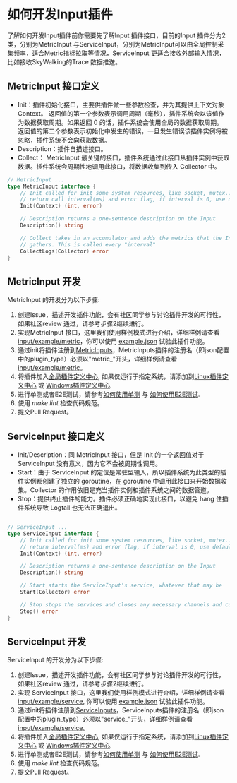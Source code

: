 # 如何开发Input插件

了解如何开发Input插件前你需要先了解Input 插件接口，目前的Input 插件分为2类，分别为MetricInput 与ServiceInput，分别为MetricInput可以由全局控制采集频率，适合Metric指标拉取等情况，ServiceInput 更适合接收外部输入情况，比如接收SkyWalking的Trace 数据推送。

## MetricInput 接口定义

- Init：插件初始化接口，主要供插件做一些参数检查，并为其提供上下文对象 Context。
返回值的第一个参数表示调用周期（毫秒），插件系统会以该值作为数据获取周期。如果返回 0 的话，插件系统会使用全局的数据获取周期。
返回值的第二个参数表示初始化中发生的错误，一旦发生错误该插件实例将被忽略，插件系统不会向获取数据。
- Description：插件自描述接口。
- Collect： MetricInput 最关键的接口，插件系统通过此接口从插件实例中获取数据。插件系统会周期性地调用此接口，将数据收集到传入 Collector 中。

```go
// MetricInput ...
type MetricInput interface {
    // Init called for init some system resources, like socket, mutex...
    // return call interval(ms) and error flag, if interval is 0, use default interval
    Init(Context) (int, error)

    // Description returns a one-sentence description on the Input
    Description() string

    // Collect takes in an accumulator and adds the metrics that the Input
    // gathers. This is called every "interval"
    CollectLogs(Collector) error
}
```

## MetricInput 开发

MetricInput 的开发分为以下步骤:

1. 创建Issue，描述开发插件功能，会有社区同学参与讨论插件开发的可行性，如果社区review 通过，请参考步骤2继续进行。
2. 实现MetricInput 接口，这里我们使用样例模式进行介绍，详细样例请查看[input/example/metric](https://github.com/alibaba/ilogtail/blob/main/plugins/input/example/metric_example.go)，你可以使用 [example.json](https://github.com/alibaba/ilogtail/blob/main/plugins/input/example/metric_example_input.json) 试验此插件功能。
3. 通过init将插件注册到[MetricInputs](https://github.com/alibaba/ilogtail/blob/main/plugin.go)，MetricInputs插件的注册名（即json配置中的plugin_type）必须以"metric_"开头，详细样例请查看[input/example/metric](https://github.com/alibaba/ilogtail/blob/main/plugins/input/example/metric_example.go)。
4. 将插件加入[全局插件定义中心](https://github.com/alibaba/ilogtail/blob/main/plugins/all/all.go), 如果仅运行于指定系统，请添加到[Linux插件定义中心](https://github.com/alibaba/ilogtail/blob/main/plugins/all/all_linux.go) 或 [Windows插件定义中心](https://github.com/alibaba/ilogtail/blob/main/plugins/all/all_windows.go).
5. 进行单测或者E2E测试，请参考[如何使用单测](../test/unit-test.md) 与 [如何使用E2E测试](../test/e2e-test.md).
6. 使用 *make lint* 检查代码规范。
7. 提交Pull Request。

## ServiceInput 接口定义

- Init/Description：同 MetricInput 接口，但是 Init 的一个返回值对于 ServiceInput 没有意义，因为它不会被周期性调用。
- Start：由于 ServiceInput 的定位是常驻型输入，所以插件系统为此类型的插件实例都创建了独立的 goroutine，在 goroutine 中调用此接口来开始数据收集。Collector 的作用依旧是充当插件实例和插件系统之间的数据管道。
- Stop：提供终止插件的能力。插件必须正确地实现此接口，以避免 hang 住插件系统导致 Logtail 也无法正确退出。

```go

// ServiceInput ...
type ServiceInput interface {
    // Init called for init some system resources, like socket, mutex...
    // return interval(ms) and error flag, if interval is 0, use default interval
    Init(Context) (int, error)

    // Description returns a one-sentence description on the Input
    Description() string

    // Start starts the ServiceInput's service, whatever that may be
    Start(Collector) error

    // Stop stops the services and closes any necessary channels and connections
    Stop() error
}
```

## ServiceInput 开发

ServiceInput 的开发分为以下步骤:

1. 创建Issue，描述开发插件功能，会有社区同学参与讨论插件开发的可行性，如果社区review 通过，请参考步骤2继续进行。
2. 实现 ServiceInput 接口，这里我们使用样例模式进行介绍，详细样例请查看[input/example/service](https://github.com/alibaba/ilogtail/blob/main/plugins/input/example/service_example.go), 你可以使用 [example.json](https://github.com/alibaba/ilogtail/blob/main/plugins/input/example/service_example_input.json) 试验此插件功能。
3. 通过init将插件注册到[ServiceInputs](https://github.com/alibaba/ilogtail/blob/main/plugin.go)，ServiceInputs插件的注册名（即json配置中的plugin_type）必须以"service_"开头，详细样例请查看[input/example/service](https://github.com/alibaba/ilogtail/blob/main/plugins/input/example/service_example.go)。
4. 将插件加入[全局插件定义中心](https://github.com/alibaba/ilogtail/blob/main/plugins/all/all.go), 如果仅运行于指定系统，请添加到[Linux插件定义中心](https://github.com/alibaba/ilogtail/blob/main/plugins/all/all_linux.go) 或 [Windows插件定义中心](https://github.com/alibaba/ilogtail/blob/main/plugins/all/all_windows.go).
5. 进行单测或者E2E测试，请参考[如何使用单测](../test/unit-test.md) 与 [如何使用E2E测试](../test/e2e-test.md).
6. 使用 *make lint* 检查代码规范。
7. 提交Pull Request。
